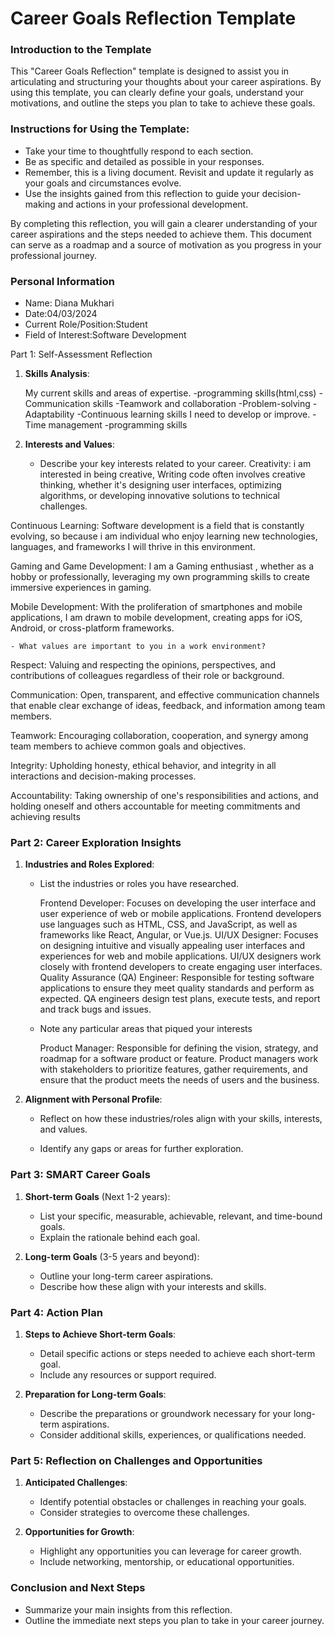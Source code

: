 
# Career Goals Reflection Template

### Introduction to the Template

This "Career Goals Reflection" template is designed to assist you in articulating and structuring your thoughts about your career aspirations. By using this template, you can clearly define your goals, understand your motivations, and outline the steps you plan to take to achieve these goals.

### Instructions for Using the Template:

- Take your time to thoughtfully respond to each section.
- Be as specific and detailed as possible in your responses.
- Remember, this is a living document. Revisit and update it regularly as your goals and circumstances evolve.
- Use the insights gained from this reflection to guide your decision-making and actions in your professional development.

By completing this reflection, you will gain a clearer understanding of your career aspirations and the steps needed to achieve them. This document can serve as a roadmap and a source of motivation as you progress in your professional journey.

### Personal Information

- Name: Diana Mukhari
- Date:04/03/2024
- Current Role/Position:Student
- Field of Interest:Software Development

Part 1: Self-Assessment Reflection

1. **Skills Analysis**:
    
     My current skills and areas of expertise.
-programming skills(html,css)
-Communication skills
-Teamwork and collaboration
-Problem-solving
-Adaptability
-Continuous learning
   skills I need to develop or improve.
-Time management
-programming skills
3. **Interests and Values**:
    
    - Describe your key interests related to your career.
      Creativity: i am interested in being creative, Writing code often involves creative thinking, whether it's designing user interfaces, optimizing algorithms, or developing innovative solutions to technical challenges.

Continuous Learning: Software development is a field that is constantly evolving, so because i am individual who enjoy learning new technologies, languages, and frameworks I will thrive in this environment.

Gaming and Game Development: I am a Gaming enthusiast , whether as a hobby or professionally, leveraging my own programming skills to create immersive experiences in gaming.

Mobile Development: With the proliferation of smartphones and mobile applications, I am drawn to mobile development, creating apps for iOS, Android, or cross-platform frameworks.

    - What values are important to you in a work environment?
    
Respect: Valuing and respecting the opinions, perspectives, and contributions of colleagues regardless of their role or background.

Communication: Open, transparent, and effective communication channels that enable clear exchange of ideas, feedback, and information among team members.

Teamwork: Encouraging collaboration, cooperation, and synergy among team members to achieve common goals and objectives.

Integrity: Upholding honesty, ethical behavior, and integrity in all interactions and decision-making processes.

Accountability: Taking ownership of one's responsibilities and actions, and holding oneself and others accountable for meeting commitments and achieving results

### Part 2: Career Exploration Insights

1. **Industries and Roles Explored**:
    
    - List the industries or roles you have researched.
      
      Frontend Developer: Focuses on developing the user interface and user experience of web or mobile applications. Frontend developers use languages such as HTML, CSS, and JavaScript, as well as frameworks like React, Angular, or Vue.js.
      UI/UX Designer: Focuses on designing intuitive and visually appealing user interfaces and experiences for web and mobile applications. UI/UX designers work closely with frontend developers to create engaging user interfaces.
      Quality Assurance (QA) Engineer: Responsible for testing software applications to ensure they meet quality standards and perform as expected. QA engineers design test plans, execute tests, and report and track bugs and issues.
      
    - Note any particular areas that piqued your interests
      
      Product Manager: Responsible for defining the vision, strategy, and roadmap for a software product or feature. Product managers work with stakeholders to prioritize features, gather requirements, and ensure that the product meets the needs of users and the business.
      
2. **Alignment with Personal Profile**:
    
    - Reflect on how these industries/roles align with your skills, interests, and values.
      
    - Identify any gaps or areas for further exploration.

### Part 3: SMART Career Goals

1. **Short-term Goals** (Next 1-2 years):
    
    - List your specific, measurable, achievable, relevant, and time-bound goals.
    - Explain the rationale behind each goal.
2. **Long-term Goals** (3-5 years and beyond):
    
    - Outline your long-term career aspirations.
    - Describe how these align with your interests and skills.

### Part 4: Action Plan

1. **Steps to Achieve Short-term Goals**:
    
    - Detail specific actions or steps needed to achieve each short-term goal.
    - Include any resources or support required.
2. **Preparation for Long-term Goals**:
    
    - Describe the preparations or groundwork necessary for your long-term aspirations.
    - Consider additional skills, experiences, or qualifications needed.

### Part 5: Reflection on Challenges and Opportunities

1. **Anticipated Challenges**:
    
    - Identify potential obstacles or challenges in reaching your goals.
    - Consider strategies to overcome these challenges.
2. **Opportunities for Growth**:
    
    - Highlight any opportunities you can leverage for career growth.
    - Include networking, mentorship, or educational opportunities.

### Conclusion and Next Steps

- Summarize your main insights from this reflection.
- Outline the immediate next steps you plan to take in your career journey.


